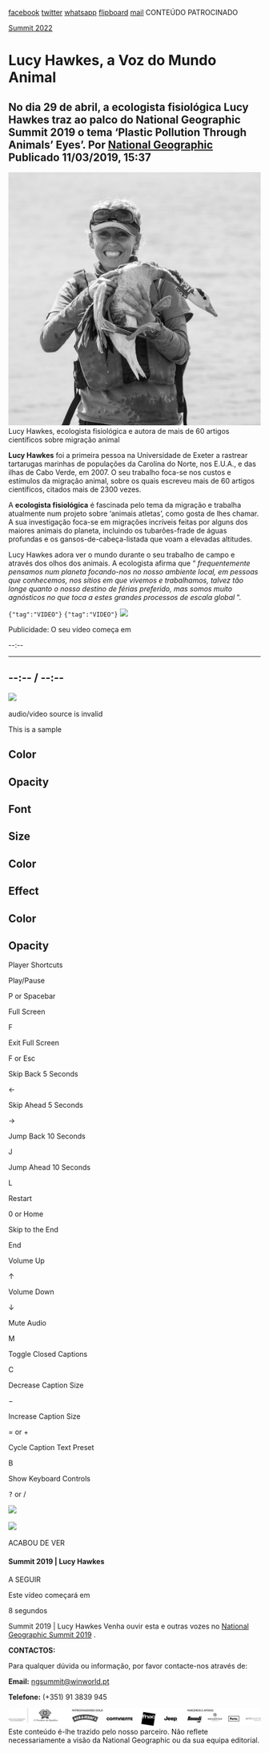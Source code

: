 [facebook](https://www.facebook.com/sharer/sharer.php?u=https%3A%2F%2Fwww.natgeo.pt%2Fnational-geographic-summit%2F2019%2F03%2Flucy-hawkes-a-voz-do-mundo-animal) [twitter](https://twitter.com/share?url=https%3A%2F%2Fwww.natgeo.pt%2Fnational-geographic-summit%2F2019%2F03%2Flucy-hawkes-a-voz-do-mundo-animal&via=natgeo&text=Lucy%20Hawkes%2C%20a%20Voz%20do%20Mundo%20Animal) [whatsapp](https://web.whatsapp.com/send?text=https%3A%2F%2Fwww.natgeo.pt%2Fnational-geographic-summit%2F2019%2F03%2Flucy-hawkes-a-voz-do-mundo-animal) [flipboard](https://share.flipboard.com/bookmarklet/popout?v=2&title=Lucy%20Hawkes%2C%20a%20Voz%20do%20Mundo%20Animal&url=https%3A%2F%2Fwww.natgeo.pt%2Fnational-geographic-summit%2F2019%2F03%2Flucy-hawkes-a-voz-do-mundo-animal) [mail](mailto:?subject=NatGeo&body=https%3A%2F%2Fwww.natgeo.pt%2Fnational-geographic-summit%2F2019%2F03%2Flucy-hawkes-a-voz-do-mundo-animal%20-%20Lucy%20Hawkes%2C%20a%20Voz%20do%20Mundo%20Animal) CONTEÚDO PATROCINADO 

[Summit 2022](https://www.natgeo.pt/summit2022) 
# Lucy Hawkes, a Voz do Mundo Animal 
## No dia 29 de abril, a ecologista fisiológica Lucy Hawkes traz ao palco do National Geographic Summit 2019 o tema ‘Plastic Pollution Through Animals’ Eyes’. Por [National Geographic](https://www.natgeo.pt/autor/national-geographic) Publicado 11/03/2019, 15:37 
![Lucy Hawkes, ecologista fisiológica e autora de mais de 60 artigos científicos sobre migração animal](img/files_styles_image_00_public_hawkes_profile_0pic_0.jpg)
Lucy Hawkes, ecologista fisiológica e autora de mais de 60 artigos científicos sobre migração animal 

**Lucy Hawkes** foi a primeira pessoa na Universidade de Exeter a rastrear tartarugas marinhas de populações da Carolina do Norte, nos E.U.A., e das ilhas de Cabo Verde, em 2007. O seu trabalho foca-se nos custos e estímulos da migração animal, sobre os quais escreveu mais de 60 artigos científicos, citados mais de 2300 vezes. 

A **ecologista fisiológica** é fascinada pelo tema da migração e trabalha atualmente num projeto sobre ‘animais atletas’, como gosta de lhes chamar. A sua investigação foca-se em migrações incríveis feitas por alguns dos maiores animais do planeta, incluindo os tubarões-frade de águas profundas e os gansos-de-cabeça-listada que voam a elevadas altitudes. 

Lucy Hawkes adora ver o mundo durante o seu trabalho de campo e através dos olhos dos animais. A ecologista afirma que “ _frequentemente pensamos num planeta focando-nos no nosso ambiente local, em pessoas que conhecemos, nos sítios em que vivemos e trabalhamos, talvez tão longe quanto o nosso destino de férias preferido, mas somos muito agnósticos no que toca a estes grandes processos de escala global_ ”. 

<code>{"tag":"VIDEO"}</code> <code>{"tag":"VIDEO"}</code> [](https://www.natgeo.pt/national-geographic-summit/2019/03/lucy-hawkes-a-voz-do-mundo-animal#) 
![](img/mage_svg_xml_charset_utf_csvg_xmlns_http_www_w_org_000_svg_e_c_svg.e)

Publicidade: O seu vídeo começa em 

--:-- 

-------- 
--:-- / --:-- 
-------- 

![](img/_plugins_v_1_mpx_unmute_common_assets_volume_off.png)

audio/video source is invalid 

This is a sample 

## Color 

## Opacity 

## Font 

## Size 

## Color 

## Effect 

## Color 

## Opacity 

Player Shortcuts 

Play/Pause 

P or Spacebar 

Full Screen 

F 

Exit Full Screen 

F or Esc 

Skip Back 5 Seconds 

← 

Skip Ahead 5 Seconds 

→ 

Jump Back 10 Seconds 

J 

Jump Ahead 10 Seconds 

L 

Restart 

0 or Home 

Skip to the End 

End 

Volume Up 

↑ 

Volume Down 

↓ 

Mute Audio 

M 

Toggle Closed Captions 

C 

Decrease Caption Size 

− 

Increase Caption Size 

= or + 

Cycle Caption Text Preset 

B 

Show Keyboard Controls 

<kbd>?</kbd> or / 

![](img/files_player.jpg)

![](img/_plugins_v_1_mpx_continue_watching_img_reload.svg)

ACABOU DE VER 

#### Summit 2019 | Lucy Hawkes 

A SEGUIR 

Este vídeo começará em 

8 
segundos 

Summit 2019 | Lucy Hawkes Venha ouvir esta e outras vozes no [National Geographic Summit 2019](https://www.natgeo.pt/summit2019) . 

**CONTACTOS:** 

Para qualquer dúvida ou informação, por favor contacte-nos através de: 

**Email:** [ngsummit@winworld.pt](mailto:ngsummit@winworld.pt) 

**Telefone:** (+351) 91 3839 945 

![](img/files_styles_image_00_public_ngsummit1_logosbar_0.png)
Este conteúdo é-lhe trazido pelo nosso parceiro. Não reflete necessariamente a visão da National Geographic ou da sua equipa editorial. 